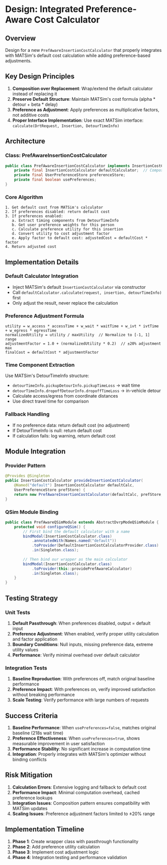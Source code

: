 # Design: Integrated Preference-Aware Cost Calculator

## Overview
Design for a new `PrefAwareInsertionCostCalculator` that properly integrates with MATSim's default cost calculation while adding preference-based adjustments.

## Key Design Principles

1. **Composition over Replacement**: Wrap/extend the default calculator instead of replacing it
2. **Preserve Default Structure**: Maintain MATSim's cost formula (alpha * detour + beta * delay) 
3. **Preference as Adjustment**: Apply preferences as multiplicative factors, not additive costs
4. **Proper Interface Implementation**: Use exact MATSim interface: `calculate(DrtRequest, Insertion, DetourTimeInfo)`

## Architecture

### Class: PrefAwareInsertionCostCalculator
```java
public class PrefAwareInsertionCostCalculator implements InsertionCostCalculator {
    private final InsertionCostCalculator defaultCalculator;  // Composition
    private final UserPreferenceStore preferenceStore;
    private final boolean usePreferences;
}
```

### Core Algorithm
```
1. Get default cost from MATSim's calculator
2. If preferences disabled: return default cost
3. If preferences enabled:
   a. Extract timing components from DetourTimeInfo
   b. Get user preference weights for this person
   c. Calculate preference utility for this insertion
   d. Convert utility to cost adjustment factor
   e. Apply factor to default cost: adjustedCost = defaultCost * factor
4. Return adjusted cost
```

## Implementation Details

### Default Calculator Integration
- Inject MATSim's default `InsertionCostCalculator` via constructor
- Call `defaultCalculator.calculate(request, insertion, detourTimeInfo)` first
- Only adjust the result, never replace the calculation

### Preference Adjustment Formula
```
utility = w_access * accessTime + w_wait * waitTime + w_ivt * ivtTime + w_egress * egressTime
normalizedUtility = utility / maxUtility  // Normalize to [-1, 1] range
adjustmentFactor = 1.0 + (normalizedUtility * 0.2)  // ±20% adjustment max
finalCost = defaultCost * adjustmentFactor
```

### Time Component Extraction
Use MATSim's DetourTimeInfo structure:
- `detourTimeInfo.pickupDetourInfo.pickupTimeLoss` → wait time
- `detourTimeInfo.dropoffDetourInfo.dropoffTimeLoss` → in-vehicle detour 
- Calculate access/egress from coordinate distances
- Use direct travel time for comparison

### Fallback Handling
- If no preference data: return default cost (no adjustment)
- If DetourTimeInfo is null: return default cost
- If calculation fails: log warning, return default cost

## Module Integration

### Provider Pattern
```java
@Provides @Singleton
public InsertionCostCalculator provideInsertionCostCalculator(
    @Named("default") InsertionCostCalculator defaultCalc,
    UserPreferenceStore prefStore) {
    return new PrefAwareInsertionCostCalculator(defaultCalc, prefStore, usePreferences);
}
```

### QSim Module Binding
```java
public class PrefAwareQSimModule extends AbstractDvrpModeQSimModule {
    protected void configureQSim() {
        // First bind the default calculator with a name
        bindModal(InsertionCostCalculator.class)
            .annotatedWith(Names.named("default"))
            .toProvider(DefaultInsertionCostCalculatorProvider.class)
            .in(Singleton.class);
            
        // Then bind our wrapper as the main calculator
        bindModal(InsertionCostCalculator.class)
            .toProvider(this::providePrefAwareCalculator)
            .in(Singleton.class);
    }
}
```

## Testing Strategy

### Unit Tests
1. **Default Passthrough**: When preferences disabled, output = default input
2. **Preference Adjustment**: When enabled, verify proper utility calculation and factor application
3. **Boundary Conditions**: Null inputs, missing preference data, extreme utility values
4. **Performance**: Verify minimal overhead over default calculator

### Integration Tests
1. **Baseline Reproduction**: With preferences off, match original baseline performance
2. **Preference Impact**: With preferences on, verify improved satisfaction without breaking performance
3. **Scale Testing**: Verify performance with large numbers of requests

## Success Criteria

1. **Baseline Performance**: When `usePreferences=false`, matches original baseline (218s wait time)
2. **Preference Effectiveness**: When `usePreferences=true`, shows measurable improvement in user satisfaction
3. **Performance Stability**: No significant increase in computation time
4. **Integration**: Properly integrates with MATSim's optimizer without binding conflicts

## Risk Mitigation

1. **Calculation Errors**: Extensive logging and fallback to default cost
2. **Performance Impact**: Minimal computation overhead, cached preference lookups
3. **Integration Issues**: Composition pattern ensures compatibility with MATSim updates
4. **Scaling Issues**: Preference adjustment factors limited to ±20% range

## Implementation Timeline

1. **Phase 1**: Create wrapper class with passthrough functionality
2. **Phase 2**: Add preference utility calculation
3. **Phase 3**: Implement cost adjustment logic
4. **Phase 4**: Integration testing and performance validation 